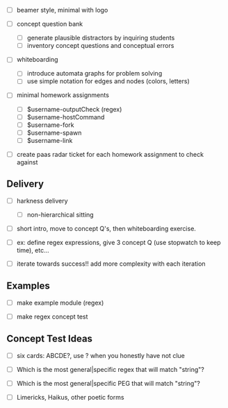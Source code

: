 
-[ ] beamer style, minimal with logo

-[ ] concept question bank
    -[ ] generate plausible distractors by inquiring students
    -[ ] inventory concept questions and conceptual errors

-[ ] whiteboarding
    -[ ] introduce automata graphs for problem solving
    -[ ] use simple notation for edges and nodes (colors, letters)

-[ ] minimal homework assignments
    -[ ] $username-outputCheck (regex)
    -[ ] $username-hostCommand
    -[ ] $username-fork
    -[ ] $username-spawn
    -[ ] $username-link

-[ ] create paas radar ticket for each homework assignment to check against

## Delivery
-[ ] harkness delivery
    -[ ] non-hierarchical sitting
-[ ] short intro, move to concept Q's, then whiteboarding exercise.
-[ ] ex: define regex expressions,
    give 3 concept Q (use stopwatch to keep time), etc...
-[ ] iterate towards success!! add more complexity with each iteration


## Examples
-[ ] make example module (regex)
-[ ] make regex concept test


## Concept Test Ideas
-[ ] six cards: ABCDE?, use ? when you honestly have not clue
-[ ] Which is the most general|specific regex that will match "string"?
-[ ] Which is the most general|specific PEG that will match "string"?
-[ ] Limericks, Haikus, other poetic forms


